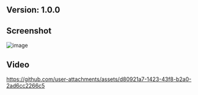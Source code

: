 ## Version: 1.0.0

## Screenshot
![image](https://github.com/user-attachments/assets/59186867-ac90-4c57-8cd1-1d0991638883)

## Video
https://github.com/user-attachments/assets/d80921a7-1423-43f8-b2a0-2ad6cc2266c5

